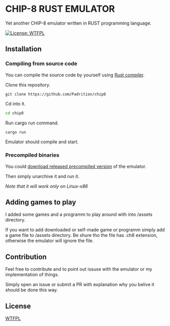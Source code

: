 # CHIP-8 RUST EMULATOR 
Yet another CHIP-8 emulator written in RUST programming language.

[![License: WTFPL](https://img.shields.io/badge/License-WTFPL-brightgreen.svg)](http://www.wtfpl.net/about/)


## Installation
### Compiling from source code
You can compile the source code by yourself using [Rust compiler](https://www.rust-lang.org/learn/get-started).

Clone this repository.
```git
git clone https://github.com/Padrition/chip8
```

Cd into it.
```bash
cd chip8
```

Run cargo run command.
```bash
cargo run
```

Emulator should compile and start.

### Precompiled binaries
You could [download released precompiled version](https://github.com/Padrition/chip8/releases) of the emulator.

Then simply unarchive it and run it.

*Note that it will work only on Linux-x86*


## Adding games to play
I added some games and a programm to play around with into /assets directory.

If you want to add downloaded or self-made game or programm simply add a game file to /assets directory.
Be shure tho the file has .ch8 extension, otherwise the emulator will ignore the file.

## Contribution
Feel free to contribute and to point out issuse with the emulator or my implementation of things.

Simply open an issue or submit a PR with explanation why you belive it should be done this way.

## License
[WTFPL](COPYING.WTFPL)